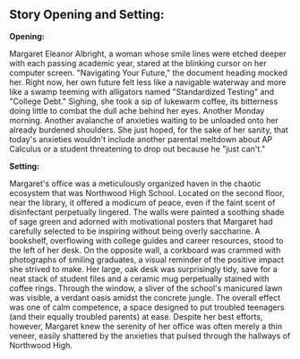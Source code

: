 ## Story Opening and Setting:

**Opening:**

Margaret Eleanor Albright, a woman whose smile lines were etched deeper with each passing academic year, stared at the blinking cursor on her computer screen. "Navigating Your Future," the document heading mocked her. Right now, her own future felt less like a navigable waterway and more like a swamp teeming with alligators named "Standardized Testing" and "College Debt." Sighing, she took a sip of lukewarm coffee, its bitterness doing little to combat the dull ache behind her eyes. Another Monday morning. Another avalanche of anxieties waiting to be unloaded onto her already burdened shoulders. She just hoped, for the sake of her sanity, that today's anxieties wouldn't include another parental meltdown about AP Calculus or a student threatening to drop out because he "just can't."

**Setting:**

Margaret's office was a meticulously organized haven in the chaotic ecosystem that was Northwood High School. Located on the second floor, near the library, it offered a modicum of peace, even if the faint scent of disinfectant perpetually lingered. The walls were painted a soothing shade of sage green and adorned with motivational posters that Margaret had carefully selected to be inspiring without being overly saccharine. A bookshelf, overflowing with college guides and career resources, stood to the left of her desk. On the opposite wall, a corkboard was crammed with photographs of smiling graduates, a visual reminder of the positive impact she strived to make. Her large, oak desk was surprisingly tidy, save for a neat stack of student files and a ceramic mug perpetually stained with coffee rings. Through the window, a sliver of the school's manicured lawn was visible, a verdant oasis amidst the concrete jungle. The overall effect was one of calm competence, a space designed to put troubled teenagers (and their equally troubled parents) at ease. Despite her best efforts, however, Margaret knew the serenity of her office was often merely a thin veneer, easily shattered by the anxieties that pulsed through the hallways of Northwood High.
